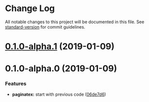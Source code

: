 # Change Log

All notable changes to this project will be documented in this file. See [standard-version](https://github.com/conventional-changelog/standard-version) for commit guidelines.

<a name="0.1.0-alpha.1"></a>
# [0.1.0-alpha.1](https://github.com/brunobertolini/paginatex/compare/v0.1.0-alpha.0...v0.1.0-alpha.1) (2019-01-09)



<a name="0.1.0-alpha.0"></a>
# 0.1.0-alpha.0 (2019-01-09)


### Features

* **paginatex:** start with previous code ([06de7d6](https://github.com/brunobertolini/paginatex/commit/06de7d6))
